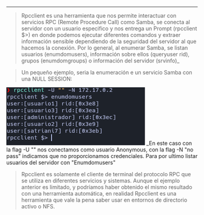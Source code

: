 
---------------

>Rpcclient es una herramienta que nos permite interactuar con servicios RPC (Remote Procedure Call) como Samba, se conecta al servidor con un usuario especifico y nos entrega un Prompt (rpcclient $>) en donde podemos ejecutar diferentes comandos y extraer información sensible dependiendo de la seguridad del servidor al que hacemos la conexión. Por lo general, al enumerar Samba, se listan usuarios (enumdomusers),  información sobre ellos (queryuser rid), grupos (enumdomgroups) o información del servidor (srvinfo)_

>Un pequeño ejemplo, seria la enumeración e un servicio Samba con una NULL SESSION:

![\1](/Attachments/Pasted%20image%2020250604163130.png)
_En este caso con la flag -U "" nos conectamos como usuario Anonymous, con la flag -N "no pass" indicamos que no proporcionamos credenciales. Para por ultimo listar usuarios del servidor con "Enumdomusers"

>Rpcclient es solamente el cliente de terminal del protocolo RPC que se utiliza en diferentes servicios y sistemas. Aunque el ejemplo anterior es limitado, y podríamos haber obtenido el mismo resultado con una herramienta automática, en realidad Rpcclient es una herramienta que vale la pena saber usar en entornos de directorio activo o NFS.
